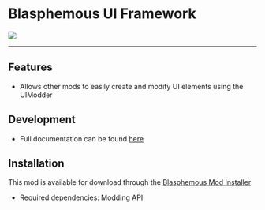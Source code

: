 # Blasphemous UI Framework

<img src="https://img.shields.io/github/downloads/BrandenEK/Blasphemous.Framework.UI/total?color=39B7C6&style=for-the-badge">

---

## Features
- Allows other mods to easily create and modify UI elements using the UIModder

## Development
- Full documentation can be found [here](DEVELOPING.md)

## Installation
This mod is available for download through the [Blasphemous Mod Installer](https://github.com/BrandenEK/Blasphemous.Modding.Installer)
- Required dependencies: Modding API
